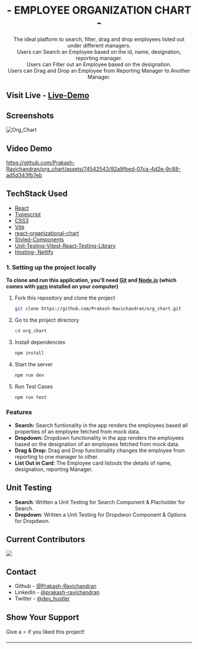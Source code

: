 <h1 align="center">
 - EMPLOYEE ORGANIZATION CHART - 
</h1>

<p align="center">
  The ideal platform to search, filter, drag and drop employees listed out under different managers. </br>
  Users can Search an Employee based on the id, name, designation, reporting manager. </br>
  Users can Filter out an Employee based on the designation.</br>
  Users can Drag and Drop an Employee from Reporting Manager to Another Manager.
</p>

## Visit Live - [Live-Demo](https://org-employee.netlify.app/)

## Screenshots

![Org_Chart](https://github.com/Prakash-Ravichandran/org_chart/assets/74542543/7ea068e3-f51c-4403-ad9f-017a4f276fea)

## Video Demo

https://github.com/Prakash-Ravichandran/org_chart/assets/74542543/92a9fbed-07ca-4d2e-9c88-ad5d343fb7eb

## TechStack Used

- [React](https://react.dev/)
- [Typescript](https://www.typescriptlang.org/)
- [CSS3](https://www.w3.org/TR/2001/WD-css3-roadmap-20010523/)
- [Vite](https://vitejs.dev/)
- [react-organizational-chart](https://www.npmjs.com/package/react-organizational-chart)
- [Styled-Components](https://www.npmjs.com/package/styled-components)
- [Unit-Testing-Vitest-React-Testing-Library](https://vitest.dev/)
- [Hosting- Netlify](https://www.netlify.com/)

### 1. Setting up the project locally

**To clone and run this application, you'll need [Git](https://git-scm.com) and [Node.js](https://nodejs.org/en/download/) (which comes with [yarn](https://yarnpkg.com) installed on your computer)**

1. Fork this repository and clone the project

   ```bash
   git clone https://github.com/Prakash-Ravichandran/org_chart.git
   ```

2. Go to the project directory

   ```bash
   cd org_chart
   ```

3. Install dependencies

   ```bash
   npm install
   ```

4. Start the server

   ```bash
   npm run dev
   ```

5. Run Test Cases

   ```bash
   npm run test
   ```

### Features

- **Search:** Search funtionality in the app renders the employees based all properties of an employee fetched from mock data.
- **Dropdown:** Dropdown functionality in the app renders the employees based on the designation of an employees fetched from mock data.
- **Drag & Drop:** Drag and Drop functionality changes the employee from reporting to one manager to other.
- **List Out in Card**: The Employee card listouts the details of name, designation, reporting Manager.

## Unit Testing

- **Search**: Written a Unit Testing for Search Component & Placholder for Search.
- **Dropdown**: Written a Unit Testing for Dropdwon Component & Options for Dropdwon.

## Current Contributors

<a href="https://github.com/Prakash-Ravichandran/react_cryptocurrency_app/graphs/contributors">
  <img src="https://contrib.rocks/image?repo=Prakash-Ravichandran/react_cryptocurrency_app" />
</a>

## Contact

- Github - [@Prakash-Ravichandran](https://github.com/Prakash-Ravichandran)
- LinkedIn - [@prakash-ravichandran](https://www.linkedin.com/in/prakash-ravichandran/)
- Twitter - [@dev_hustler](https://twitter.com/dev_hustler)

## Show Your Support

Give a ⭐️ if you liked this project!

---

